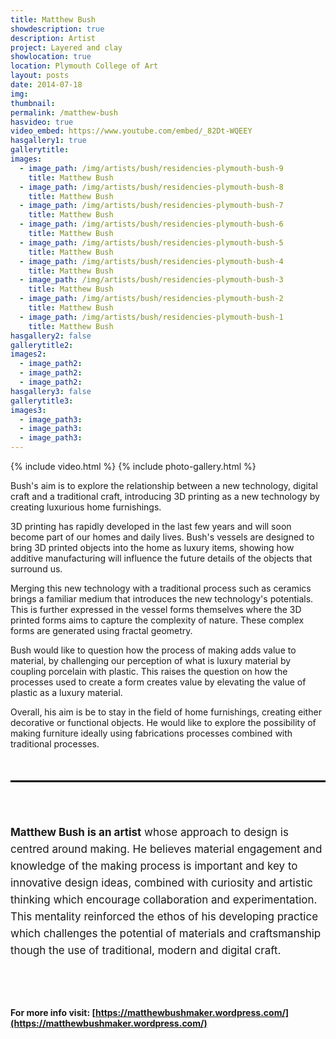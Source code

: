 ```yaml
---
title: Matthew Bush
showdescription: true
description: Artist
project: Layered and clay
showlocation: true
location: Plymouth College of Art 
layout: posts
date: 2014-07-18
img: 
thumbnail: 
permalink: /matthew-bush
hasvideo: true
video_embed: https://www.youtube.com/embed/_82Dt-WQEEY
hasgallery1: true   
gallerytitle: 
images:
  - image_path: /img/artists/bush/residencies-plymouth-bush-9
    title: Matthew Bush
  - image_path: /img/artists/bush/residencies-plymouth-bush-8
    title: Matthew Bush
  - image_path: /img/artists/bush/residencies-plymouth-bush-7
    title: Matthew Bush
  - image_path: /img/artists/bush/residencies-plymouth-bush-6
    title: Matthew Bush
  - image_path: /img/artists/bush/residencies-plymouth-bush-5
    title: Matthew Bush
  - image_path: /img/artists/bush/residencies-plymouth-bush-4
    title: Matthew Bush
  - image_path: /img/artists/bush/residencies-plymouth-bush-3
    title: Matthew Bush
  - image_path: /img/artists/bush/residencies-plymouth-bush-2
    title: Matthew Bush
  - image_path: /img/artists/bush/residencies-plymouth-bush-1
    title: Matthew Bush
hasgallery2: false       
gallerytitle2:  
images2:
  - image_path2: 
  - image_path2: 
  - image_path2: 
hasgallery3: false    
gallerytitle3:  
images3:
  - image_path3: 
  - image_path3: 
  - image_path3:    
---
```


{% include video.html %}
{% include photo-gallery.html %}

Bush's aim is to explore the relationship between a new technology, digital craft and a traditional craft, introducing 3D printing as a new technology by creating luxurious home furnishings. 

3D printing has rapidly developed in the last few years and will soon become part of our homes and daily lives. Bush's vessels are designed to bring 3D printed objects into the home as luxury items, showing how additive manufacturing will influence the future details of the objects that surround us. 

Merging this new technology with a traditional process such as ceramics brings a familiar medium that introduces the new technology's potentials. This is further expressed in the vessel forms themselves where the 3D printed forms aims to capture the complexity of nature. These complex forms are generated using fractal geometry.

Bush would like to question how the process of making adds value to material, by challenging our perception of what is luxury material by coupling porcelain with plastic. This raises the question on how the processes used to create a form creates value by elevating the value of plastic as a luxury material. 

Overall, his aim is be to stay in the field of home furnishings, creating either decorative or functional objects. He would like to explore the possibility of making furniture ideally using fabrications processes combined with traditional processes.


<div style="border-top: 3px solid; border-color: black; margin: 50px 0px 0px 0px; padding-top: 50px; padding-bottom: 40px; font-size: 17px; line-height: 27px;">

<b>Matthew Bush is an artist</b> whose approach to design is centred around making. He believes material engagement and knowledge of the making process is important and key to innovative design ideas, combined with curiosity and artistic thinking which encourage collaboration and experimentation. This mentality reinforced the ethos of his developing practice which challenges the potential of materials and craftsmanship though the use of traditional, modern and digital craft. 
</div>

#### For more info visit: [https://matthewbushmaker.wordpress.com/](https://matthewbushmaker.wordpress.com/)
